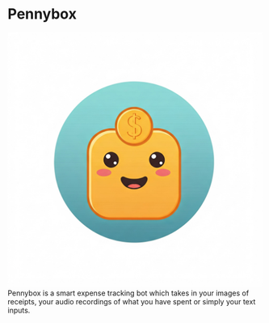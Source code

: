 # Pennybox

![Pennybox](assets/pennybox.jpg)
Pennybox is a smart expense tracking bot which takes in your images of receipts, your audio recordings of what you have spent or simply your text inputs.